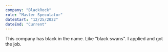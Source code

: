 ```yaml
---
company: "BlackRock"
role: "Master Speculator"
dateStart: "12/25/2022"
dateEnd: "Current"
---
```


This company has black in the name. Like "black swans". I applied and got the job.
